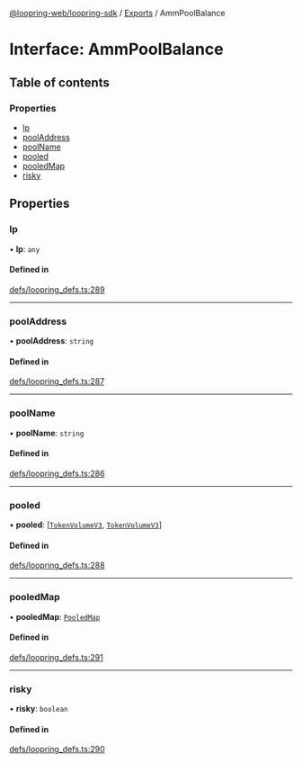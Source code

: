 [@loopring-web/loopring-sdk](../README.md) / [Exports](../modules.md) / AmmPoolBalance

# Interface: AmmPoolBalance

## Table of contents

### Properties

- [lp](AmmPoolBalance.md#lp)
- [poolAddress](AmmPoolBalance.md#pooladdress)
- [poolName](AmmPoolBalance.md#poolname)
- [pooled](AmmPoolBalance.md#pooled)
- [pooledMap](AmmPoolBalance.md#pooledmap)
- [risky](AmmPoolBalance.md#risky)

## Properties

### lp

• **lp**: `any`

#### Defined in

[defs/loopring_defs.ts:289](https://github.com/Loopring/loopring_sdk/blob/fd60be9/src/defs/loopring_defs.ts#L289)

___

### poolAddress

• **poolAddress**: `string`

#### Defined in

[defs/loopring_defs.ts:287](https://github.com/Loopring/loopring_sdk/blob/fd60be9/src/defs/loopring_defs.ts#L287)

___

### poolName

• **poolName**: `string`

#### Defined in

[defs/loopring_defs.ts:286](https://github.com/Loopring/loopring_sdk/blob/fd60be9/src/defs/loopring_defs.ts#L286)

___

### pooled

• **pooled**: [[`TokenVolumeV3`](TokenVolumeV3.md), [`TokenVolumeV3`](TokenVolumeV3.md)]

#### Defined in

[defs/loopring_defs.ts:288](https://github.com/Loopring/loopring_sdk/blob/fd60be9/src/defs/loopring_defs.ts#L288)

___

### pooledMap

• **pooledMap**: [`PooledMap`](PooledMap.md)

#### Defined in

[defs/loopring_defs.ts:291](https://github.com/Loopring/loopring_sdk/blob/fd60be9/src/defs/loopring_defs.ts#L291)

___

### risky

• **risky**: `boolean`

#### Defined in

[defs/loopring_defs.ts:290](https://github.com/Loopring/loopring_sdk/blob/fd60be9/src/defs/loopring_defs.ts#L290)
